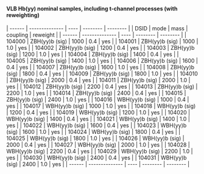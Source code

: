 #### VLB Hb(yy) nominal samples, including t-channel processes (with reweighting)

| ------ | -------------- | ---- | -------- | -------- |
| DSID   | mode           | mass | coupling | reweight |
| ------ | -------------- | ---- | -------- | -------- |
| 104000 | ZBH(yy)b (sig) | 1000 | 0.4      | yes      |
| 104001 | ZBH(yy)b (sig) | 1000 | 1.0      | yes      |
| 104002 | ZBH(yy)b (sig) | 1200 | 0.4      | yes      |
| 104003 | ZBH(yy)b (sig) | 1200 | 1.0      | yes      |
| 104004 | ZBH(yy)b (sig) | 1400 | 0.4      | yes      |
| 104005 | ZBH(yy)b (sig) | 1400 | 1.0      | yes      |
| 104006 | ZBH(yy)b (sig) | 1600 | 0.4      | yes      |
| 104007 | ZBH(yy)b (sig) | 1600 | 1.0      | yes      |
| 104008 | ZBH(yy)b (sig) | 1800 | 0.4      | yes      |
| 104009 | ZBH(yy)b (sig) | 1800 | 1.0      | yes      |
| 104010 | ZBH(yy)b (sig) | 2000 | 0.4      | yes      |
| 104011 | ZBH(yy)b (sig) | 2000 | 1.0      | yes      |
| 104012 | ZBH(yy)b (sig) | 2200 | 0.4      | yes      |
| 104013 | ZBH(yy)b (sig) | 2200 | 1.0      | yes      |
| 104014 | ZBH(yy)b (sig) | 2400 | 0.4      | yes      |
| 104015 | ZBH(yy)b (sig) | 2400 | 1.0      | yes      |
| 104016 | WBH(yy)b (sig) | 1000 | 0.4      | yes      |
| 104017 | WBH(yy)b (sig) | 1000 | 1.0      | yes      |
| 104018 | WBH(yy)b (sig) | 1200 | 0.4      | yes      |
| 104019 | WBH(yy)b (sig) | 1200 | 1.0      | yes      |
| 104020 | WBH(yy)b (sig) | 1400 | 0.4      | yes      |
| 104021 | WBH(yy)b (sig) | 1400 | 1.0      | yes      |
| 104022 | WBH(yy)b (sig) | 1600 | 0.4      | yes      |
| 104023 | WBH(yy)b (sig) | 1600 | 1.0      | yes      |
| 104024 | WBH(yy)b (sig) | 1800 | 0.4      | yes      |
| 104025 | WBH(yy)b (sig) | 1800 | 1.0      | yes      |
| 104026 | WBH(yy)b (sig) | 2000 | 0.4      | yes      |
| 104027 | WBH(yy)b (sig) | 2000 | 1.0      | yes      |
| 104028 | WBH(yy)b (sig) | 2200 | 0.4      | yes      |
| 104029 | WBH(yy)b (sig) | 2200 | 1.0      | yes      |
| 104030 | WBH(yy)b (sig) | 2400 | 0.4      | yes      |
| 104031 | WBH(yy)b (sig) | 2400 | 1.0      | yes      |
| ------ | -------------- | ---- | -------- | -------- |

